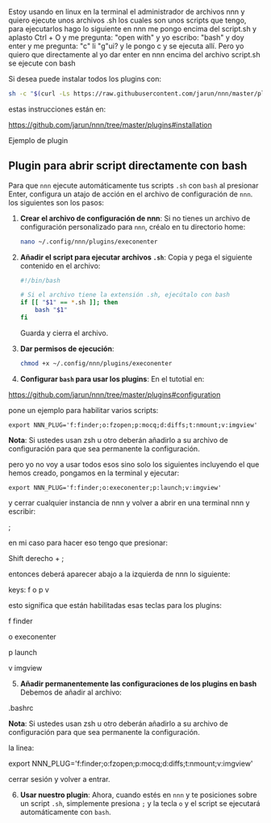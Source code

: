 Estoy usando en linux en la terminal el administrador de archivos nnn y quiero ejecute unos archivos .sh los cuales son unos scripts que tengo, para ejecutarlos hago lo siguiente en nnn me pongo encima del script.sh y aplasto Ctrl + O y me pregunta: "open with" y yo escribo: "bash" y doy enter y me pregunta: "c" li "g"ui? y le pongo c y se ejecuta allí. Pero yo quiero que directamente al yo dar enter en nnn encima del archivo script.sh se ejecute con bash

Si desea puede instalar todos los plugins con:

```bash
sh -c "$(curl -Ls https://raw.githubusercontent.com/jarun/nnn/master/plugins/getplugs)"
```

estas instrucciones están en:

https://github.com/jarun/nnn/tree/master/plugins#installation

Ejemplo de plugin

## Plugin para abrir script directamente con bash

Para que `nnn` ejecute automáticamente tus scripts `.sh` con `bash` al presionar Enter, configura un atajo de acción en el archivo de configuración de `nnn`. los siguientes son los pasos:

1. **Crear el archivo de configuración de nnn**: Si no tienes un archivo de configuración personalizado para `nnn`, créalo en tu directorio home:

   ```bash
   nano ~/.config/nnn/plugins/execonenter
   ```

2. **Añadir el script para ejecutar archivos `.sh`**: Copia y pega el siguiente contenido en el archivo:

   ```bash
   #!/bin/bash

   # Si el archivo tiene la extensión .sh, ejecútalo con bash
   if [[ "$1" == *.sh ]]; then
       bash "$1"
   fi
   ```

   Guarda y cierra el archivo.

3. **Dar permisos de ejecución**:

   ```bash
   chmod +x ~/.config/nnn/plugins/execonenter
   ```

4. **Configurar `bash` para usar los plugins**:
En el tutotial en:

https://github.com/jarun/nnn/tree/master/plugins#configuration

pone un ejemplo para habilitar varios scripts:

```
export NNN_PLUG='f:finder;o:fzopen;p:mocq;d:diffs;t:nmount;v:imgview'
```

**Nota**: Si ustedes usan zsh u otro deberán añadirlo a su archivo de configuración para que sea permanente la configuración.

pero yo no voy a usar todos esos sino solo los siguientes incluyendo el que hemos creado, pongamos en la terminal y ejecutar:

```
export NNN_PLUG='f:finder;o:execonenter;p:launch;v:imgview'
```

y cerrar cualquier instancia de nnn y volver a abrir en una terminal nnn y escribir:

;

en mi caso para hacer eso tengo que presionar:

Shift derecho + ;

entonces deberá aparecer abajo a la izquierda de nnn lo siguiente:

keys: f o p v

esto significa que están habilitadas esas teclas para los plugins:

f finder

o execonenter

p launch

v imgview

5. **Añadir permanentemente las configuraciones de los plugins en bash**
Debemos de añadir al archivo:

.bashrc

**Nota**: Si ustedes usan zsh u otro deberán añadirlo a su archivo de configuración para que sea permanente la configuración.


la linea:

export NNN_PLUG='f:finder;o:fzopen;p:mocq;d:diffs;t:nmount;v:imgview'

cerrar sesión y volver a entrar.

6. **Usar nuestro plugin**: Ahora, cuando estés en `nnn` y te posiciones sobre un script `.sh`, simplemente presiona `;` y la tecla `o` y el script se ejecutará automáticamente con `bash`.






